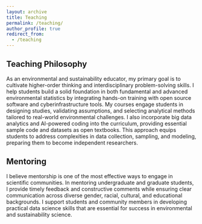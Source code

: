 ```yaml
---
layout: archive
title: Teaching
permalink: /teaching/
author_profile: true
redirect_from:
  - /teaching
---
```


<!-- Google tag (gtag.js) -->
<script async src="https://www.googletagmanager.com/gtag/js?id=G-2QHZKG68W9"></script>
<script>
  window.dataLayer = window.dataLayer || [];
  function gtag(){dataLayer.push(arguments);}
  gtag('js', new Date());

  gtag('config', 'G-2QHZKG68W9');
</script>

## Teaching Philosophy
As an environmental and sustainability educator, my primary goal is to cultivate higher-order thinking and interdisciplinary problem-solving skills. I help students build a solid foundation in both fundamental and advanced environmental statistics by integrating hands-on training with open source software and cyberinfrastructure tools. My courses engage students in designing studies, validating assumptions, and selecting analytical methods tailored to real-world environmental challenges. I also incorporate big data analytics and AI-powered coding into the curriculum, providing essential sample code and datasets as open textbooks. This approach equips students to address complexities in data collection, sampling, and modeling, preparing them to become independent researchers.

## Mentoring
I believe mentorship is one of the most effective ways to engage in scientific communities. In mentoring undergraduate and graduate students, I provide timely feedback and constructive comments while ensuring clear communication across diverse gender, racial, cultural, and educational backgrounds. I support students and community members in developing practical data science skills that are essential for success in environmental and sustainability science.

